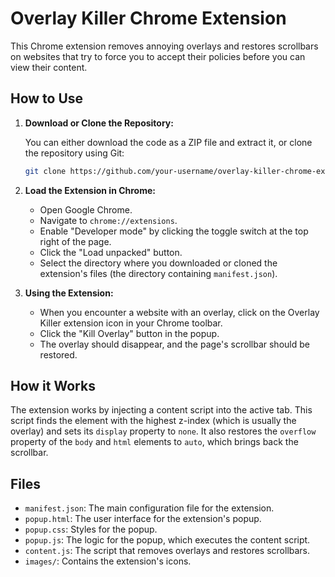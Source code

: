 # Overlay Killer Chrome Extension

This Chrome extension removes annoying overlays and restores scrollbars on websites that try to force you to accept their policies before you can view their content.

## How to Use

1.  **Download or Clone the Repository:**

    You can either download the code as a ZIP file and extract it, or clone the repository using Git:

    ```bash
    git clone https://github.com/your-username/overlay-killer-chrome-extension.git
    ```

2.  **Load the Extension in Chrome:**

    *   Open Google Chrome.
    *   Navigate to `chrome://extensions`.
    *   Enable "Developer mode" by clicking the toggle switch at the top right of the page.
    *   Click the "Load unpacked" button.
    *   Select the directory where you downloaded or cloned the extension's files (the directory containing `manifest.json`).

3.  **Using the Extension:**

    *   When you encounter a website with an overlay, click on the Overlay Killer extension icon in your Chrome toolbar.
    *   Click the "Kill Overlay" button in the popup.
    *   The overlay should disappear, and the page's scrollbar should be restored.

## How it Works

The extension works by injecting a content script into the active tab. This script finds the element with the highest z-index (which is usually the overlay) and sets its `display` property to `none`. It also restores the `overflow` property of the `body` and `html` elements to `auto`, which brings back the scrollbar.

## Files

*   `manifest.json`: The main configuration file for the extension.
*   `popup.html`: The user interface for the extension's popup.
*   `popup.css`: Styles for the popup.
*   `popup.js`: The logic for the popup, which executes the content script.
*   `content.js`: The script that removes overlays and restores scrollbars.
*   `images/`: Contains the extension's icons.

